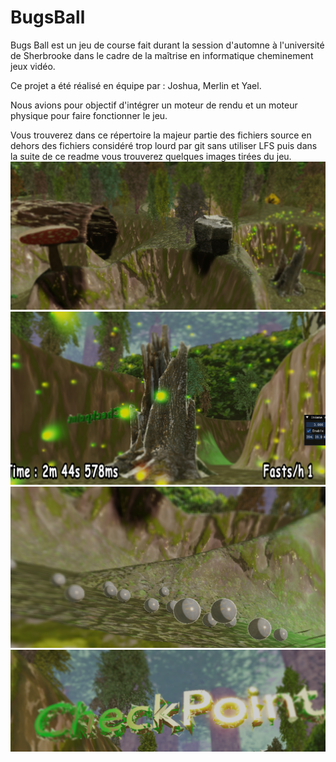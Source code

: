 # BugsBall
Bugs Ball est un jeu de course fait durant la session d'automne à l'université de Sherbrooke dans le cadre de la maîtrise en informatique cheminement jeux vidéo.

Ce projet a été réalisé en équipe par : Joshua, Merlin et Yael.

Nous avions pour objectif d'intégrer un moteur de rendu et un moteur physique pour faire fonctionner le jeu.

Vous trouverez dans ce répertoire la majeur partie des fichiers source en dehors des fichiers considéré trop lourd par git sans utiliser LFS puis dans la suite de ce readme vous trouverez quelques images tirées du jeu.
 ![Vue globale](/Images/global.png "Vue globale de la carte")
 ![Image d'arber avec des lucioles](/Images/Arbre.png "Passage de l'arbre") 
 ![Bloom](/Images/bloom.png "Bloom") 
 ![Checkpoint](/Images/cp.png "Checkpoint") 
